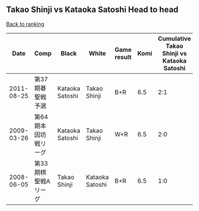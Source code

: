 ## Takao Shinji vs Kataoka Satoshi Head to head

[Back to ranking](../../index.md)




| **Date** | **Comp** | **Black** | **White** | **Game result** | **Komi** | **Cumulative Takao Shinji vs Kataoka Satoshi** | **Takao Shinji streak** | **Kataoka Satoshi streak** | 
| --- | --- | --- | --- | --- | --- | --- | --- | --- |
| 2011-08-25 | 第37期碁聖戦予選 | Kataoka Satoshi | Takao Shinji | B+R | 6.5 | 2:1 | 0 | 1 | 
| 2009-03-26 | 第64期本因坊戦リーグ | Kataoka Satoshi | Takao Shinji | W+R | 6.5 | 2:0 | 2 | 0 | 
| 2008-06-05 | 第33期棋聖戦Aリーグ | Takao Shinji | Kataoka Satoshi | B+R | 6.5 | 1:0 | 1 | 0 |




